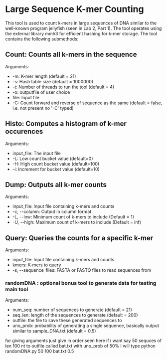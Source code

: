 # Large Sequence K-mer Counting

This tool is used to count k-mers in large sequences of DNA similar to the well-known program jellyfish (seen in Lab 2, Part 1).
The tool operates using the external library mmh3 for efficient hashing for k-mer storage.
The tool contains the following submethods:

## Count: Counts all k-mers in the sequence
Arguments:
 - -m: K-mer length  (default = 21)
 - -s: Hash table size (default = 1000000)
 - -t: Number of threads to run the tool (default = 4)
 - -o: outputfile of user choice 
 - file: Input file
 - -C: Count forward and reverse of sequence as the same (default = false, i.e. not present no '-C' typed)

## Histo: Computes a histogram of k-mer occurences
Arguments:
- input_file: The input file
- -L: Low count bucket value (default=0)
- -H: High count bucket value (default=100)
- -i: Increment for bucket value (default=10)

## Dump: Outputs all k-mer counts
Arguments: 
- input_file: Input file containing k-mers and counts
- -c, --column: Output in column format
- -L, --low: Minimum count of k-mers to include (Default = 1)
- -U, --high: Maximum count of k-mers to include (Default = inf)

## Query: Queries the counts for a specific k-mer
Arguments:
- input_file: Input file containing k-mers and counts
- kmers: K-mers to query
- -s, --sequence_files: FASTA or FASTQ files to read sequences from

### randomDNA : optional bonus tool to generate data for testing main tool
Arguments:
- num_seq: number of sequences to generate (default = 21)
- seq_len: length of the sequences to generate (default = 200)
- outfile: the file to save these generated sequences to
- uno_prob: probability of generating a single sequence, basically output similar to sample_DNA.txt (default = 0.5)

for giving arguments just give in order seen here if i want say 50 sequces of len 100 nt to outfile called bat.txt with uno_prob of 50% I will type python randomDNA.py 50 100 bat.txt 0.5

